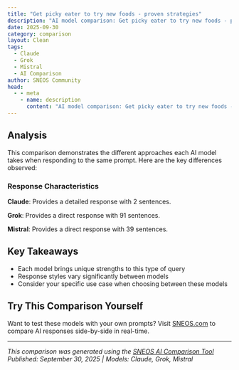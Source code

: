 ```yaml
---
title: "Get picky eater to try new foods - proven strategies"
description: "AI model comparison: Get picky eater to try new foods - proven strategies..."
date: 2025-09-30
category: comparison
layout: Clean
tags:
  - Claude
  - Grok
  - Mistral
  - AI Comparison
author: SNEOS Community
head:
  - - meta
    - name: description
      content: "AI model comparison: Get picky eater to try new foods - proven strategies..."
---
```


<ChatComparison
  title="Get picky eater to try new foods - proven strategies"
  prompt="Get picky eater to try new foods - proven strategies"
  :responses='{"Claude": "# Proven Strategies to Help Picky Eaters Try New Foods\n\n## **Start Small \u0026 Build Gradually**\n- **Tiny tastes**: Start with micro-portions (just a lick or small bite)\n- **Food bridging**: Introduce new foods similar to ones they already like\n- **Mix familiar with new**: Combine small amounts of new foods with favorites\n\n## **Reduce Pressure**\n- **No-pressure exposure**: Put new foods on the plate without requiring them to eat it\n- **Try the \u0022one bite rule\u0022**: Just one taste, no more required\n- **Avoid bribes/rewards**: These can backfire and create negative associations\n\n## **Make It Fun \u0026 Interactive**\n- **Involve them in cooking**: Let them help prepare meals\n- **Food exploration**: Touch, smell, and play with food before eating\n- **Creative presentations**: Fun shapes, colorful arrangements, or themed meals\n- **Family-style serving**: Let them serve themselves\n\n## **Use Social Influence**\n- **Model eating**: Eat the foods yourself enthusiastically\n- **Peer influence**: Eat with other children who enjoy varied foods\n- **Avoid becoming a short-order cook**: Serve one meal for the family\n\n## **Repeated Exposure**\n- **10\u002B exposures rule**: It often takes 10-15 exposures before acceptance\n- **Stay consistent**: Keep offering rejected foods periodically\n- **Different preparations**: Try the same food cooked different ways\n\n## **Address Sensory Issues**\n- **Texture modifications**: Adjust textures gradually (puree \u2192 chopped \u2192 whole)\n- **Temperature preferences**: Offer foods at different temperatures\n- **Separate foods**: Keep foods from touching if that\u0027s an issue\n\n## **Create Positive Food Environments**\n- **Regular meal times**: Establish consistent eating schedules\n- **Minimize distractions**: Turn off screens during meals\n- **Pleasant atmosphere**: Keep mealtimes relaxed and enjoyable\n\n## **When to Seek Professional Help**\n- Growth concerns or significant weight loss\n- Extreme food aversions affecting nutrition\n- Mealtimes causing severe family stress\n- Sensory processing issues\n\n**Remember**: Progress is often slow, and temporary setbacks are normal. Stay patient and consistent!", "Grok": "Getting a picky eater to try new foods can be challenging, but with patience, creativity, and proven strategies, you can encourage them to expand their palate. These tips are grounded in research and practical advice from child psychologists, nutritionists, and parents who\u2019ve successfully navigated this issue. While these strategies are often discussed in the context of children (where picky eating is most common), many can be adapted for adults as well.\n\n### 1. **Start Small and Gradual**\n - **Why it works**: Introducing new foods in tiny, non-threatening portions reduces anxiety and pressure. A study in the *Journal of the Academy of Nutrition and Dietetics* (2014) found that repeated exposure to small amounts of unfamiliar foods increases the likelihood of acceptance over time.\n - **How to do it**: Place a pea-sized portion of the new food on their plate alongside familiar favorites. Don\u2019t force them to eat it\u2014simply having it there builds familiarity. Aim for 10-15 exposures before expecting them to try it, as research shows it often takes multiple encounters for kids to accept new flavors.\n - **Tip**: Use a \u201Cone bite rule\u201D if they\u2019re resistant, but keep it low-pressure: \u201CJust take one tiny bite, and if you don\u2019t like it, that\u2019s okay.\u201D\n\n### 2. **Involve Them in the Process**\n - **Why it works**: Giving picky eaters a sense of control and ownership over food choices can reduce fear of the unknown. A study from *Appetite* (2016) showed that children who helped prepare meals were more likely to taste and enjoy new ingredients.\n - **How to do it**: Take them grocery shopping and let them pick a new fruit or vegetable to try. Involve them in age-appropriate kitchen tasks like washing veggies, stirring, or assembling a dish. For adults, suggest cooking a new recipe together.\n - **Tip**: Make it a game\u2014ask, \u201CWhich funny-looking veggie should we try this week?\u201D or let them name the dish.\n\n### 3. **Model Positive Behavior**\n - **Why it works**: People, especially children, learn by imitation. Research from *Pediatrics* (2008) indicates that kids are more likely to try foods when they see trusted adults or peers enjoying them.\n - **How to do it**: Eat the new food yourself with enthusiasm during shared meals. Describe what you like about it in simple terms: \u201CMmm, this broccoli is so crunchy!\u201D Avoid negative comments about any food, as they pick up on your cues.\n - **Tip**: Invite a friend or family member who\u2019s an adventurous eater to join a meal\u2014peer influence can be powerful.\n\n### 4. **Make It Fun and Appealing**\n - **Why it works**: Visual appeal and playful presentation can lower resistance. A study in *Archives of Disease in Childhood* (2015) found that making food visually engaging increased children\u2019s willingness to try it.\n - **How to do it**: Use cookie cutters to shape foods into stars or animals, arrange veggies into a smiley face, or create colorful plates with a variety of textures. Rename foods to sound exciting, like \u201Csuperhero spinach\u201D or \u201Cdinosaur kale.\u201D\n - **Tip**: Pair the new food with a dip or sauce they already like (e.g., hummus, ranch, or ketchup) to ease the transition.\n\n### 5. **Pair New Foods with Favorites**\n - **Why it works**: Combining unfamiliar foods with familiar ones makes the new item feel safer. Research from *Food Quality and Preference* (2012) suggests that positive associations with liked foods can transfer to disliked or novel ones.\n - **How to do it**: Serve a tiny portion of the new food alongside a comfort food, like a slice of cucumber with their favorite mac and cheese. For adults, mix a new ingredient into a dish they already enjoy, like adding spinach to a smoothie.\n - **Tip**: Don\u2019t hide the new food entirely\u2014let them see it and know what it is to build trust.\n\n### 6. **Avoid Pressure and Power Struggles**\n - **Why it works**: Forcing or bribing often backfires, creating negative associations with food. A study in *Appetite* (2014) found that pressure to eat can increase food aversions and anxiety around mealtimes.\n - **How to do it**: Keep mealtimes neutral and stress-free. Don\u2019t beg, bribe, or punish them for not eating. Instead, calmly offer the food and let them decide whether to try it. Focus on family conversation rather than their plate.\n - **Tip**: If they refuse, say, \u201CThat\u2019s okay, maybe you\u2019ll try it next time,\u201D and move on without comment.\n\n### 7. **Expose Without Expectation**\n - **Why it works**: Repeated exposure without pressure desensitizes picky eaters to new foods over time. The *Journal of Nutrition Education and Behavior* (2011) highlights that familiarity, even without tasting, can eventually lead to acceptance.\n - **How to do it**: Keep offering the new food in different contexts\u2014raw, cooked, or seasoned differently\u2014without forcing a bite. Let them see, smell, and touch it if they\u2019re curious.\n - **Tip**: Use a \u201Clearning plate\u201D or side dish for new foods they don\u2019t have to eat\u2014just explore.\n\n### 8. **Encourage Exploration Through All Senses**\n - **Why it works**: Engaging multiple senses reduces fear of new textures and flavors. Occupational therapists often use sensory play to help picky eaters, especially those with sensory sensitivities, as noted in studies on feeding therapy.\n - **How to do it**: Let them touch, smell, or even play with the food before eating. For example, squish peas with their fingers or listen to the crunch of a carrot. Make it a no-pressure activity outside of mealtime if needed.\n - **Tip**: Start with foods similar to ones they like (e.g., if they love apples, try pears) to ease the sensory jump.\n\n### 9. **Be Patient and Consistent**\n - **Why it works**: Picky eating often peaks in early childhood (ages 2-6) but can persist or appear in adults due to habits or aversions. Change takes time, and consistency builds trust. Research from *Public Health Nutrition* (2018) shows that persistence with exposure pays off long-term.\n - **How to do it**: Don\u2019t give up after a few rejections. Keep offering new foods regularly without frustration. Celebrate small wins, like touching or smelling a food, as progress.\n - **Tip**: Track progress privately (not in front of them) to stay motivated\u2014note when they show curiosity or take a bite.\n\n### 10. **Address Underlying Issues**\n - **Why it works**: Picky eating can stem from more than just preference\u2014it might be tied to sensory processing issues, anxiety, or medical conditions like GERD or food allergies. A study in *Pediatric Clinics of North America* (2018) emphasizes identifying root causes for tailored solutions.\n - **How to do it**: If picky eating is extreme (e.g., very limited diet, weight loss, or distress), consult a pediatrician, dietitian, or feeding therapist. For adults, reflect on past negative food experiences or textures that trigger aversion and work with a therapist if needed.\n - **Tip**: Rule out sensory sensitivities by noting if they avoid certain textures (e.g., slimy, crunchy) and introduce similar but less intense options.\n\n### Additional Notes:\n- **Timing Matters**: Introduce new foods when they\u2019re hungry but not starving, as extreme hunger can make them cranky and less open to experimenting.\n- **Cultural Context**: Be mindful of cultural or family food norms\u2014some resistance may tie to unfamiliarity with cuisines outside their norm.\n- **Age Adaptation**: For toddlers, focus on play and exposure; for older kids, appeal to logic (\u201CThis food helps you run faster!\u201D); for adults, emphasize health benefits or shared experiences.\n\n### What to Avoid:\n- Sneaking foods into dishes without telling them\u2014once discovered, it can break trust.\n- Labeling them as \u201Cpicky\u201D\u2014this can reinforce the behavior.\n- Comparing them to others (\u201CWhy can\u2019t you eat like your brother?\u201D)\u2014it creates shame.\n\nBy combining these strategies with a calm, supportive approach, you can gradually help a picky eater become more adventurous. Success won\u2019t happen overnight, but small, consistent steps build a foundation for a healthier relationship with food. If you\u2019re dealing with a specific situation or age group, let me know, and I can tailor the advice further!", "Mistral": "Helping a picky eater try new foods can be a challenging but rewarding process. Here are some proven strategies to encourage a picky eater to expand their palate:\n\n1. **Gradual Introduction**:\n - **Small Bites**: Start with very small portions of new foods. A single bite can be less intimidating than a full plate.\n - **Familiar Pairings**: Pair new foods with familiar ones. For example, if they love pasta, try adding a small amount of a new vegetable to their pasta dish.\n\n2. **Involvement in Preparation**:\n - **Cooking Together**: Involve the picky eater in the cooking process. Helping to prepare the meal can make them more likely to try it.\n - **Grocery Shopping**: Take them grocery shopping and let them choose new foods to try.\n\n3. **Positive Reinforcement**:\n - **Praise**: Offer praise and encouragement when they try new foods, even if they don\u0027t like them.\n - **Rewards**: Use a reward system, such as stickers or small treats, for trying new foods.\n\n4. **Variety and Fun**:\n - **Colorful Plates**: Make meals visually appealing with a variety of colors and textures.\n - **Fun Shapes**: Use cookie cutters to make food into fun shapes.\n - **Dipping Sauces**: Offer dipping sauces or condiments to make new foods more appealing.\n\n5. **Consistency and Patience**:\n - **Repeated Exposure**: It can take up to 15-20 exposures to a new food before a child accepts it. Be patient and keep offering the food in different contexts.\n - **No Pressure**: Avoid pressuring or forcing them to eat. Let them decide when they are ready to try something new.\n\n6. **Role Modeling**:\n - **Eat Together**: Eat the same foods together as a family. Seeing others enjoy new foods can be encouraging.\n - **Positive Attitude**: Show enthusiasm and enjoyment when trying new foods yourself.\n\n7. **Educational Approach**:\n - **Food Education**: Teach them about the benefits of different foods and how they help the body.\n - **Taste Tests**: Make trying new foods a fun game or taste test.\n\n8. **Texture and Flavor**:\n - **Start Simple**: Begin with simple, mild flavors and textures before moving on to more complex ones.\n - **Gradual Complexity**: Gradually introduce more complex flavors and textures as they become more comfortable.\n\n9. **Hunger Management**:\n - **Timing**: Offer new foods when they are hungry but not starving. Hunger can make them more willing to try something new.\n - **Avoid Snacking**: Limit snacking between meals to ensure they are hungry at mealtime.\n\n10. **Professional Help**:\n - **Consult a Professional**: If the picky eating persists and becomes a concern, consider consulting a pediatrician, dietitian, or feeding therapist for additional support and strategies.\n\nBy implementing these strategies, you can create a positive and encouraging environment that helps a picky eater gradually expand their food preferences."}' 
  published-date="22:46"
/>

## Analysis

This comparison demonstrates the different approaches each AI model takes when responding to the same prompt. Here are the key differences observed:

### Response Characteristics

**Claude**: Provides a detailed response with 2 sentences. 

**Grok**: Provides a direct response with 91 sentences. 

**Mistral**: Provides a direct response with 39 sentences. 

## Key Takeaways

- Each model brings unique strengths to this type of query
- Response styles vary significantly between models
- Consider your specific use case when choosing between these models

## Try This Comparison Yourself

Want to test these models with your own prompts? Visit [SNEOS.com](https://sneos.com) to compare AI responses side-by-side in real-time.

---

*This comparison was generated using the [SNEOS AI Comparison Tool](https://sneos.com)*
*Published: September 30, 2025 | Models: Claude, Grok, Mistral*

